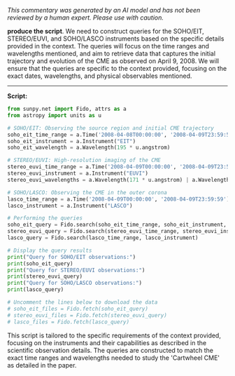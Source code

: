 _This commentary was generated by an AI model and has not been reviewed by a human expert. Please use with caution._

**produce the script**. We need to construct queries for the SOHO/EIT, STEREO/EUVI, and SOHO/LASCO instruments based on the specific details provided in the context. The queries will focus on the time ranges and wavelengths mentioned, and aim to retrieve data that captures the initial trajectory and evolution of the CME as observed on April 9, 2008. We will ensure that the queries are specific to the context provided, focusing on the exact dates, wavelengths, and physical observables mentioned.

---

**Script:**

```python
from sunpy.net import Fido, attrs as a
from astropy import units as u

# SOHO/EIT: Observing the source region and initial CME trajectory
soho_eit_time_range = a.Time('2008-04-08T00:00:00', '2008-04-09T23:59:59')
soho_eit_instrument = a.Instrument("EIT")
soho_eit_wavelength = a.Wavelength(195 * u.angstrom)

# STEREO/EUVI: High-resolution imaging of the CME
stereo_euvi_time_range = a.Time('2008-04-09T00:00:00', '2008-04-09T23:59:59')
stereo_euvi_instrument = a.Instrument("EUVI")
stereo_euvi_wavelengths = a.Wavelength(171 * u.angstrom) | a.Wavelength(195 * u.angstrom) | a.Wavelength(304 * u.angstrom)

# SOHO/LASCO: Observing the CME in the outer corona
lasco_time_range = a.Time('2008-04-09T00:00:00', '2008-04-09T23:59:59')
lasco_instrument = a.Instrument("LASCO")

# Performing the queries
soho_eit_query = Fido.search(soho_eit_time_range, soho_eit_instrument, soho_eit_wavelength)
stereo_euvi_query = Fido.search(stereo_euvi_time_range, stereo_euvi_instrument, stereo_euvi_wavelengths)
lasco_query = Fido.search(lasco_time_range, lasco_instrument)

# Display the query results
print("Query for SOHO/EIT observations:")
print(soho_eit_query)
print("Query for STEREO/EUVI observations:")
print(stereo_euvi_query)
print("Query for SOHO/LASCO observations:")
print(lasco_query)

# Uncomment the lines below to download the data
# soho_eit_files = Fido.fetch(soho_eit_query)
# stereo_euvi_files = Fido.fetch(stereo_euvi_query)
# lasco_files = Fido.fetch(lasco_query)
```

This script is tailored to the specific requirements of the context provided, focusing on the instruments and their capabilities as described in the scientific observation details. The queries are constructed to match the exact time ranges and wavelengths needed to study the 'Cartwheel CME' as detailed in the paper.
